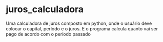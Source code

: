 # juros_calculadora
Uma calculadora de juros composto em python, onde o usuário deve colocar o capital, período e o juros. E o programa calcula quanto vai ser pago de acordo com o período passado
